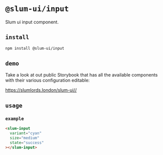 # `@slum-ui/input`

Slum ui input component.

## `install`

```bash
npm install @slum-ui/input
```

## `demo`

Take a look at out public Storybook that has all the available components with their various configuration editable:

https://slumlords.london/slum-ui//

## `usage`

### `example`
```html
<slum-input
  variant="cyan"
  size="medium"
  state="success"
></slum-input>
```
